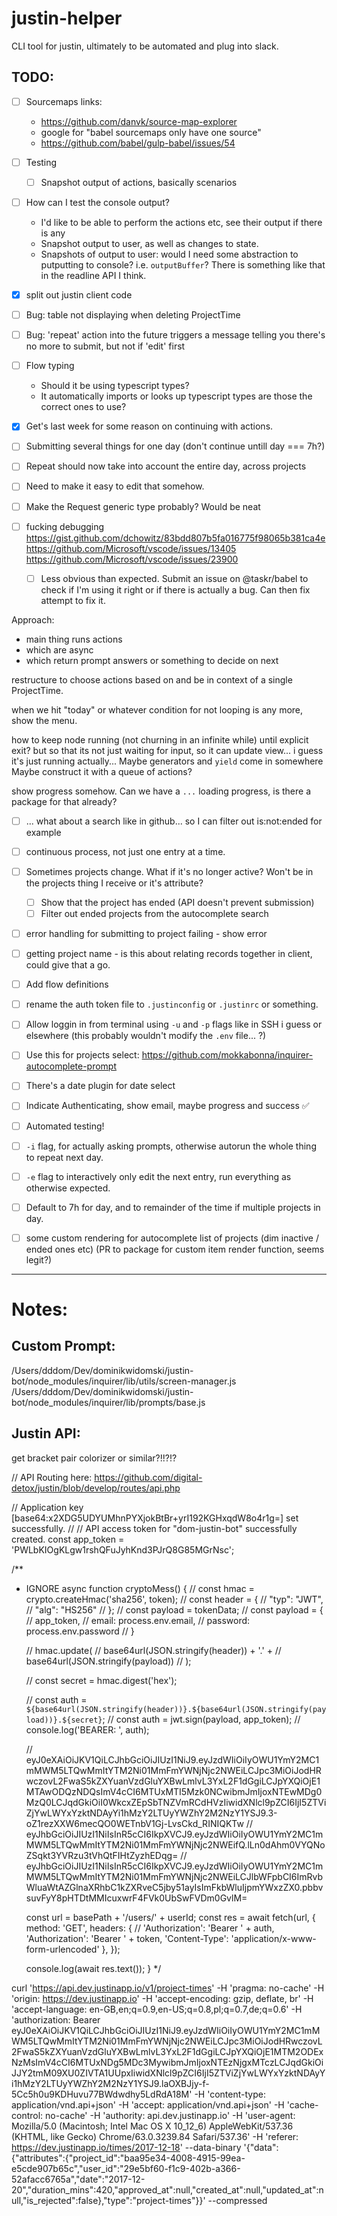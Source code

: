 # justin-helper
CLI tool for justin, ultimately to be automated and plug into slack.


## TODO:

- [ ] Sourcemaps links:
	- https://github.com/danvk/source-map-explorer
	- google for "babel sourcemaps only have one source"
	- https://github.com/babel/gulp-babel/issues/54

- [ ] Testing
	- [ ] Snapshot output of actions, basically scenarios
- [ ] How can I test the console output?
	- I'd like to be able to perform the actions etc, see their output if there is any
	- Snapshot output to user, as well as changes to state.
	- Snapshots of output to user: would I need some abstraction to putputting to console? i.e. `outputBuffer`? There is something like that in the readline API I think.

- [x] split out justin client code

- [ ] Bug: table not displaying when deleting ProjectTime
- [ ] Bug: 'repeat' action into the future triggers a message telling you there's no more to submit, but not if 'edit' first

- [ ] Flow typing
	- Should it be using typescript types?
	- It automatically imports or looks up typescript types are those the correct ones to use?

- [x] Get's last week for some reason on continuing with actions.
- [ ] Submitting several things for one day (don't continue untill day === 7h?)
- [ ] Repeat should now take into account the entire day, across projects
- [ ] Need to make it easy to edit that somehow.

- [ ] Make the Request<T> generic type probably? Would be neat
- [ ] fucking debugging
	https://gist.github.com/dchowitz/83bdd807b5fa016775f98065b381ca4e
	https://github.com/Microsoft/vscode/issues/13405
	https://github.com/Microsoft/vscode/issues/23900
	- [ ] Less obvious than expected. Submit an issue on @taskr/babel to check if I'm using it right or if there is actually a bug. Can then fix attempt to fix it.
	

Approach:
- main thing runs actions
- which are async
- which return prompt answers or something to decide on next

restructure to choose actions based on and be in context of a single ProjectTime.

when we hit "today" or whatever condition for not looping is any more, show the menu.

how to keep node running (not churning in an infinite while) until explicit exit?
but so that its not just waiting for input, so it can update view...
i guess it's just running actually...
Maybe generators and `yield` come in somewhere
Maybe construct it with a queue of actions?

show progress somehow. Can we have a `...` loading progress, is there a package for that already?

- [ ] ... what about a search like in github... so I can filter out is:not:ended for example

- [ ] continuous process, not just one entry at a time.
- [ ] Sometimes projects change. What if it's no longer active? Won't be in the projects thing I receive or it's attribute?
	- [ ] Show that the project has ended (API doesn't prevent submission)
	- [ ] Filter out ended projects from the autocomplete search
- [ ] error handling for submitting to project failing - show error
- [ ] getting project name - is this about relating records together in client, could give that a go.
- [ ] Add flow definitions
- [ ] rename the auth token file to `.justinconfig` or `.justinrc` or something.
- [ ] Allow loggin in from terminal using `-u` and `-p` flags like in SSH i guess or elsewhere (this probably wouldn't modify the `.env` file... ?)
- [ ] Use this for projects select: https://github.com/mokkabonna/inquirer-autocomplete-prompt
- [ ] There's a date plugin for date select
- [ ] Indicate Authenticating, show email, maybe progress and success ✅
- [ ] Automated testing!
- [ ] `-i` flag, for actually asking prompts, otherwise autorun the whole thing to repeat next day.
- [ ] `-e` flag to interactively only edit the next entry, run everything as otherwise expected.
- [ ] Default to 7h for day, and to remainder of the time if multiple projects in day.


- [ ] some custom rendering for autocomplete list of projects (dim inactive / ended ones etc) (PR to package for custom item render function, seems legit?)



---


# Notes:


## Custom Prompt:

/Users/dddom/Dev/dominikwidomski/justin-bot/node_modules/inquirer/lib/utils/screen-manager.js
/Users/dddom/Dev/dominikwidomski/justin-bot/node_modules/inquirer/lib/prompts/base.js

## Justin API: 

get bracket pair colorizer or similar?!!?!?

// API Routing here: https://github.com/digital-detox/justin/blob/develop/routes/api.php

// Application key [base64:x2XDG5UDYUMhnPYXjokBtBr+yrI192KGHxqdW8o4r1g=] set successfully.
// 
// API access token for "dom-justin-bot" successfully created.
const app_token = 'PWLbKIOgKLgw1rshQFuJyhKnd3PJrQ8G85MGrNsc';

/**
 * IGNORE
async function cryptoMess() {
	// const hmac = crypto.createHmac('sha256', token);
	// const header = {
	// 	"typ": "JWT",
	// 	"alg": "HS256"
	// };
	// const payload = tokenData;
	// const payload = {
	// 	app_token,
	// 	email: process.env.email,
	// 	password: process.env.password
	// }

	// hmac.update(
	// 	base64url(JSON.stringify(header)) + '.' +
	// 	base64url(JSON.stringify(payload))
	// );

	// const secret = hmac.digest('hex');

	// const auth = `${base64url(JSON.stringify(header))}.${base64url(JSON.stringify(payload))}.${secret}`;
	// const auth = jwt.sign(payload, app_token);
	// console.log('BEARER: ', auth);

	// eyJ0eXAiOiJKV1QiLCJhbGciOiJIUzI1NiJ9.eyJzdWIiOiIyOWU1YmY2MC1mMWM5LTQwMmItYTM2Ni01MmFmYWNjNjc2NWEiLCJpc3MiOiJodHRwczovL2FwaS5kZXYuanVzdGluYXBwLmlvL3YxL2F1dGgiLCJpYXQiOjE1MTAwODQzNDQsImV4cCI6MTUxMTI5Mzk0NCwibmJmIjoxNTEwMDg0MzQ0LCJqdGkiOiI0WkcxZEpSbTNZVmRCdHVzIiwidXNlcl9pZCI6IjI5ZTViZjYwLWYxYzktNDAyYi1hMzY2LTUyYWZhY2M2NzY1YSJ9.3-oZ1rezXXW6mecQO0WETnbV1Gj-LvsCkd_RINIQKTw
	// eyJhbGciOiJIUzI1NiIsInR5cCI6IkpXVCJ9.eyJzdWIiOiIyOWU1YmY2MC1mMWM5LTQwMmItYTM2Ni01MmFmYWNjNjc2NWEifQ.lLn0dAhm0VYQNoZSqkt3YVRzu3tVhQtFIHtZyzhEDqg=
	// eyJhbGciOiJIUzI1NiIsInR5cCI6IkpXVCJ9.eyJzdWIiOiIyOWU1YmY2MC1mMWM5LTQwMmItYTM2Ni01MmFmYWNjNjc2NWEiLCJlbWFpbCI6ImRvbWluaWtAZGlnaXRhbC1kZXRveC5jby51ayIsImFkbWluIjpmYWxzZX0.pbbvsuvFyY8pHTDtMMIcuxwrF4FVk0UbSwFVDm0GvlM=

	const url = basePath + '/users/' + userId;
	const res = await fetch(url, {
		method: 'GET',
		headers: {
			// 'Authorization': 'Bearer ' + auth, 
			'Authorization': 'Bearer ' + token, 
			'Content-Type': 'application/x-www-form-urlencoded'
		}, 
	});

	console.log(await res.text());
}
 */

curl 'https://api.dev.justinapp.io/v1/project-times' -H 'pragma: no-cache' -H 'origin: https://dev.justinapp.io' -H 'accept-encoding: gzip, deflate, br' -H 'accept-language: en-GB,en;q=0.9,en-US;q=0.8,pl;q=0.7,de;q=0.6' -H 'authorization: Bearer eyJ0eXAiOiJKV1QiLCJhbGciOiJIUzI1NiJ9.eyJzdWIiOiIyOWU1YmY2MC1mMWM5LTQwMmItYTM2Ni01MmFmYWNjNjc2NWEiLCJpc3MiOiJodHRwczovL2FwaS5kZXYuanVzdGluYXBwLmlvL3YxL2F1dGgiLCJpYXQiOjE1MTM2ODExNzMsImV4cCI6MTUxNDg5MDc3MywibmJmIjoxNTEzNjgxMTczLCJqdGkiOiJJY2tmM09XU0ZIVTA1UUpxIiwidXNlcl9pZCI6IjI5ZTViZjYwLWYxYzktNDAyYi1hMzY2LTUyYWZhY2M2NzY1YSJ9.laOXBJjy-f-5Cc5h0u9KDHuvu77BWdwdhy5LdRdA18M' -H 'content-type: application/vnd.api+json' -H 'accept: application/vnd.api+json' -H 'cache-control: no-cache' -H 'authority: api.dev.justinapp.io' -H 'user-agent: Mozilla/5.0 (Macintosh; Intel Mac OS X 10_12_6) AppleWebKit/537.36 (KHTML, like Gecko) Chrome/63.0.3239.84 Safari/537.36' -H 'referer: https://dev.justinapp.io/times/2017-12-18' --data-binary '{"data":{"attributes":{"project_id":"baa95e34-4008-4915-99ea-e5cde907b65c","user_id":"29e5bf60-f1c9-402b-a366-52afacc6765a","date":"2017-12-20","duration_mins":420,"approved_at":null,"created_at":null,"updated_at":null,"is_rejected":false},"type":"project-times"}}' --compressed
